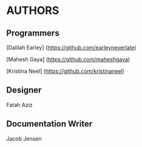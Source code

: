 # AUTHORS
## Programmers 
[Dalilah Earley] (https://github.com/earleyneverlate)

[Mahesh Gaya] (https://github.com/maheshgaya)

[Kristina Neel] (https://github.com/kristinaneel)
 

## Designer
Fatah Aziz

## Documentation Writer
Jacob Jensen
 
